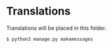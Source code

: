 Translations
============

Translations will be placed in this folder.

``` bash
$ python3 manage.py makemessages
```